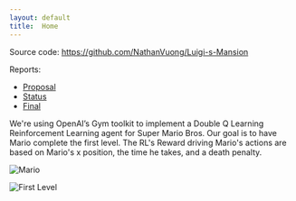 ```yaml
---
layout: default
title:  Home
---
```


Source code: https://github.com/NathanVuong/Luigi-s-Mansion 

Reports:

- [Proposal](proposal.html)
- [Status](status.html)
- [Final](final.html)

We're using OpenAI’s Gym toolkit to implement a Double Q Learning Reinforcement Learning agent for Super Mario Bros. Our goal is to have Mario complete the first level. The RL's Reward driving Mario's actions are based on Mario's x position, the time he takes, and a death penalty. 

![Mario](https://pypi-camo.freetls.fastly.net/198f06f6c66355bf8b78cae634e8155028948538/68747470733a2f2f757365722d696d616765732e67697468756275736572636f6e74656e742e636f6d2f323138343436392f34303934393631332d37353432373333612d363833342d313165382d383935622d6365316363336166396462622e676966)

![First Level](https://pypi-camo.freetls.fastly.net/c4717c633d3823dda390ebc21bac34b18e7c22c3/68747470733a2f2f757365722d696d616765732e67697468756275736572636f6e74656e742e636f6d2f323138343436392f34303934383832302d33643135653563322d363833302d313165382d383164342d6563666166666565306131342e706e67)